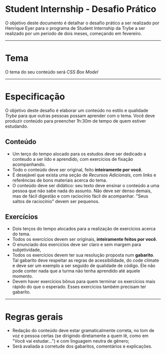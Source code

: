 # Student Internship - Desafio Prático

O objetivo deste documento é detalhar o desafio prático a ser realizado por Henrique Eyer para o programa de Student Internship da Trybe a ser realizado por um período de dois meses, começando em fevereiro.

---

# Tema

O tema do seu conteúdo será _CSS Box Model_

---

# Especificação

O objetivo deste desafio é elaborar um conteúdo no estilo e qualidade _Trybe_ para que outras pessoas possam aprender com o tema. Você deve produzir conteúdo para preencher 1h:30m de tempo de quem estiver estudando.

## Conteúdo

- Um terço do tempo alocado para os estudos deve ser dedicado a conteudo a ser lido e aprendido, com exercícios de fixação acompanhando.
- Todo o conteúdo deve ser original, feito **inteiramente por você**.
- É desejável que exista uma seção de _Recursos Adicionais_, com links e referências de bons materiais acerca do tema.
- O conteúdo deve ser didático: seu texto deve ensinar o conteúdo a uma pessoa que não sabe nada do assunto. Não deve ser denso demais, mas de fácil digestão e com raciocínio fácil de acompanhar. "Seus saltos de raciocínio" devem ser pequenos.

## Exercícios

- Dois terços do tempo alocados para a realização de exercícios acerca do tema.
- Todos os exercícios devem ser originais, **inteiramente feitos por você**.
- O enunciado dos exercícios deve ser claro e sem margem para subjetividade,
- Todos os exercícios devem ter sua resolução proposta num **gabarito**. Tal gabarito deve respeitar as regras de acessibilidade, do code climate e deve ser um exemplo a ser seguido de qualidade de código. Ele não pode conter nada que a turma não tenha aprendido até aquele momento.
- Devem haver exercícios bônus para quem terminar os exercícios mais rápido do que o esperado. Esses exercícios também precisam ter gabarito.

---

# Regras gerais

- Redação do conteúdo deve estar gramaticalmente correta, no tom de voz e pessoa certas (se dirigindo diretamente a quem lê, como em "Você vai estudar...") e com linguagem neutra de gênero;
- Será avaliada a corretude dos gabaritos, comentários e explicações.
